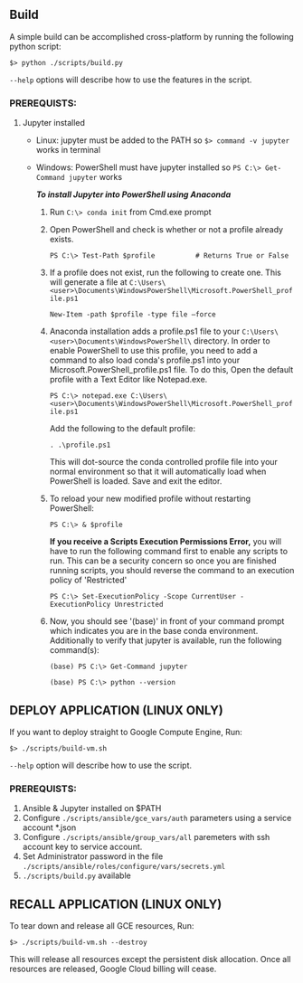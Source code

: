 ## Build
A simple build can be accomplished cross-platform by running the following python script:

`$> python ./scripts/build.py`

`--help` options will describe how to use the features in the script.

### PREREQUISTS:

1. Jupyter installed
    - Linux: jupyter must be added to the PATH so `$> command -v jupyter` works in terminal
    - Windows: PowerShell must have jupyter installed so `PS C:\> Get-Command jupyter` works

        ***To install Jupyter into PowerShell using Anaconda***
        1. Run `C:\> conda init` from Cmd.exe prompt

        2. Open PowerShell and check is whether or not a profile already exists.

            `PS C:\> Test-Path $profile          # Returns True or False`

        3. If a profile does not exist, run the following to create one.  This will generate a file at `C:\Users\<user>\Documents\WindowsPowerShell\Microsoft.PowerShell_profile.ps1`

            `New-Item -path $profile -type file –force`

        4. Anaconda installation adds a profile.ps1 file to your `C:\Users\<user>\Documents\WindowsPowerShell\` directory.  In order to enable PowerShell to use this profile, you need to add a command to also load conda's profile.ps1 into your Microsoft.PowerShell_profile.ps1 file.  To do this, Open the default profile with a Text Editor like Notepad.exe.

            `PS C:\> notepad.exe C:\Users\<user>\Documents\WindowsPowerShell\Microsoft.PowerShell_profile.ps1`

            Add the following to the default profile:

            `. .\profile.ps1`

            This will dot-source the conda controlled profile file into your normal environment so that it will automatically load when PowerShell is loaded.  Save and exit the editor.

        5. To reload your new modified profile without restarting PowerShell:

            `PS C:\> & $profile`
            
            **If you receive a Scripts Execution Permissions Error,** you will have to run the following command first to enable any scripts to run.  This can be a security concern so once you are finished running scripts, you should reverse the command to an execution policy of 'Restricted'

           `PS C:\> Set-ExecutionPolicy -Scope CurrentUser -ExecutionPolicy Unrestricted`

        6. Now, you should see '(base)' in front of your command prompt which indicates you are in the base conda environment.  Additionally to verify that jupyter is available, run the following command(s):

            `(base) PS C:\> Get-Command jupyter`

            `(base) PS C:\> python --version`



## DEPLOY APPLICATION (LINUX ONLY)

If you want to deploy straight to Google Compute Engine, Run:

`$> ./scripts/build-vm.sh`

`--help` option will describe how to use the script.

### PREREQUISTS:

1. Ansible & Jupyter installed on $PATH
2. Configure `./scripts/ansible/gce_vars/auth` parameters using a service account *.json
3. Configure `./scripts/ansible/group_vars/all` paremeters with ssh account key to service account.
4. Set Administrator password in the file `./scripts/ansible/roles/configure/vars/secrets.yml`
5. `./scripts/build.py` available

## RECALL APPLICATION (LINUX ONLY)
To tear down and release all GCE resources, Run:

`$> ./scripts/build-vm.sh --destroy`

This will release all resources except the persistent disk allocation.  Once all resources are
released, Google Cloud billing will cease. 

